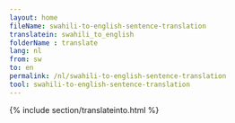 ```yaml
---
layout: home
fileName: swahili-to-english-sentence-translation
translatein: swahili_to_english
folderName : translate
lang: nl
from: sw
to: en
permalink: /nl/swahili-to-english-sentence-translation
tool: swahili-to-english-sentence-translation
---
```

{% include section/translateinto.html %}